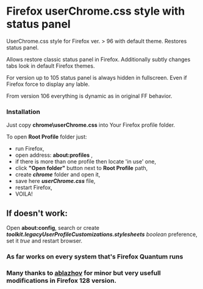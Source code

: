 # Firefox userChrome.css style with status panel
UserChrome.css style for Firefox ver. > 96 with default theme. Restores status panel.

Allows restore classic status panel in Firefox. Additionally subtly changes tabs look in default Firefox themes.

For version up to 105 status panel is always hidden in fullscreen. Even if Firefox force to display any lable.

From version 106 everything is dynamic as in original FF behavior.


### Installation
Just copy **chrome\userChrome.css** into Your Firefox profile folder.

To open **Root Profile** folder just:
- run Firefox,
- open address: **about:profiles** ,
- if there is more than one profile then locate 'in use' one,
- click **"Open folder"** button next to **Root Profile** path,
- create ***chrome*** folder and open it,
- save here ***userChrome.css*** file,
- restart Firefox,
- VOILA!

## If doesn't work:
Open **about:config**, search or create ***toolkit.legacyUserProfileCustomizations.stylesheets*** *boolean* preference, set it *true* and restart browser.

### As far works on every system that's Firefox Quantum runs



### Many thanks to [ablazhov](https://github.com/ablazhov) for minor but very usefull modifications in Firefox 128 version.
